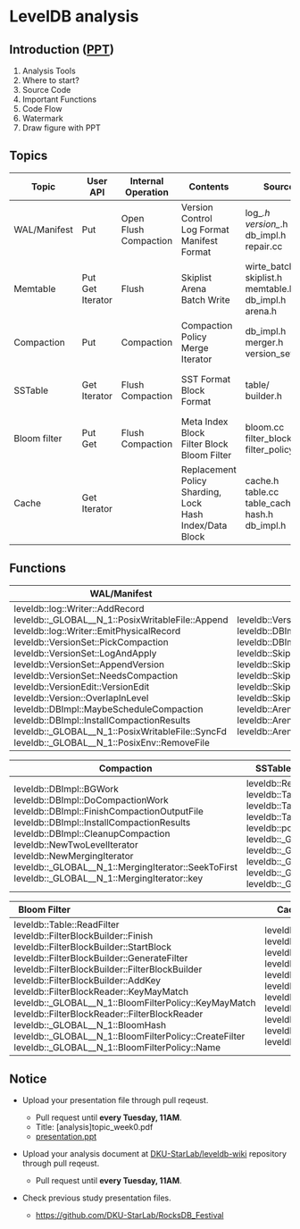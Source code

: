 # LevelDB analysis
## Introduction ([PPT](./[analysis]analysis_introduction_week5.pdf))
1. Analysis Tools 
2. Where to start?
3. Source Code
4. Important Functions
5. Code Flow
7. Watermark
8. Draw figure with PPT




## Topics
| Topic        | User API         | Internal Operation    | Contents                                                | Source Code                                                    |PPT|
|--------------|------------------|-----------------------|---------------------------------------------------------|----------------------------------------------------------------|--|
| WAL/Manifest | Put              | Open </br>Flush </br>Compaction | Version Control </br>Log Format </br>Manifest Format             | log_*.h </br>version_*.h </br>db_impl.h </br>repair.cc                        |[Week5](./%5Banalysis%5DWAL%2CManifest_week5.pdf.pdf)</br>[Week6](./%5Banalysis%5DWAL%2CManifest_week6.pdf.pdf)</br>[Week8](./%5Banalysis%5DWAL%2CManifest_week8.pdf)</br>[Week9](./%5Banalysis%5DWAL%2CMANIFEST_week9.pdf)|
| Memtable     | Put </br>Get </br>Iterator | Flush                 | Skiplist </br>Arena </br>Batch Write                              | wirte_batch_internal.h </br>skiplist.h </br>memtable.h </br>db_impl.h </br>arena.h |[Week5](./%5Banalysis%5Dmemtable_week5.pdf)</br>[Week6](./%5Banalysis%5Dmemtable_week6.pdf)</br>[Week8](./%5Banalysis%5Dmemtable_week8.pdf)</br>[Week9]|
| Compaction   | Put              | Compaction            | Compaction Policy </br>Merge Iterator                        | db_impl.h </br>merger.h </br>version_set.h                               |[Week5](./%5Banalysis%5DCompaction_week5.pdf)</br>[Week6](./%5Banaylsis%5DCompaction_week6.pdf)</br>[Week8](./%5Banaylsis%5DCompaction_week8.pdf)</br>[Week9](./%5Banaylsis%5DCompaction_week9.pdf)|
| SSTable      | Get </br>Iterator     | Flush </br>Compaction      | SST Format </br>Block Format                                 | table/ </br>builder.h                                               |[Week5](./%5Banalysis%5DSSTable_week5.pdf)</br>[Week6](./%5Banalysis%5DSSTable_week6.pdf)</br>[Week8](./%5Banalysis%5DSSTable_week8.pdf)</br>[Week9](./%5Banalysis%5DSSTable_week9.pdf)|
| Bloom filter | Put </br>Get          | Flush </br>Compaction      | Meta Index Block </br>Filter Block </br>Bloom Filter              | bloom.cc </br>filter_block.cc </br>filter_policy.h                       |[Week5](./%5Banalysis%5Dbloomfilter_week5.pdf)</br>[Week6](./%5Banalysis%5Dbloomfilter_week6.pdf)</br>[Week8](./%5Banalysis%5Dbloomfilter_week8.pdf)</br>[Week9](./%5Banalysis%5Dbloomfilter_week9.pdf)|
| Cache        | Get </br>Iterator    |                       | Replacement Policy </br>Sharding, Lock </br>Hash </br>Index/Data Block | cache.h </br>table.cc </br>table_cache.h </br>hash.h </br>db_impl.h                |[Week5]([analysis]cache_week5.pdf)</br>[Week6](./%5Banalysis%5Dcache_week6.pdf)</br>[Week8](./%5Banalysis%5Dcache_week8.pdf)</br>[Week9]


## Functions
| **WAL/Manifest**  <img width=320/>                                                                                                                                                                                                                                                                                                                                                                                                                                                                                                                                                                    | **Memtable**       <img width=320/>                                                                                                                                                                                                                                                                                                                                                                                       |
|---------------------------------------------------------------------------------------------------------------------------------------------------------------------------------------------------------------------------------------------------------------------------------------------------------------------------------------------------------------------------------------------------------------------------------------------------------------------------------------------------------------------------------------------------------------------------------------|--------------------------------------------------------------------------------------------------------------------------------------------------------------------------------------------------------------------------------------------------------------------------------------------------------------------------------------------------------------------------------------------------------|
| leveldb::log::Writer::AddRecord </br>leveldb::_GLOBAL__N_1::PosixWritableFile::Append </br>leveldb::log::Writer::EmitPhysicalRecord </br>leveldb::VersionSet::PickCompaction </br>leveldb::VersionSet::LogAndApply </br>leveldb::VersionSet::AppendVersion </br>leveldb::VersionSet::NeedsCompaction </br>leveldb::VersionEdit::VersionEdit </br>leveldb::Version::OverlapInLevel </br>leveldb::DBImpl::MaybeScheduleCompaction </br>leveldb::DBImpl::InstallCompactionResults </br>leveldb::_GLOBAL__N_1::PosixWritableFile::SyncFd </br>leveldb::_GLOBAL__N_1::PosixEnv::RemoveFile | leveldb::Version::PickLevelForMemTableOutput </br>leveldb::DBImpl::CompactMemTable </br>leveldb::DBImpl::WriteLevel0Table </br>leveldb::SkipList::RandomHeight </br>leveldb::SkipList::NewNode </br>leveldb::SkipList::Equal </br>leveldb::SkipList::Node::SetNext </br>leveldb::SkipList::Iterator </br>leveldb::Arena::MemoryUsage </br>leveldb::Arena::AllocateNewBlock </br>leveldb::Arena::~Arena |

| **Compaction**      <img width=320/>                                                                                                                                                                                                                                                                                                                                                             | **SSTable**        <img width=320/>                                                                                                                                                                                                                                                                                                                                                                                                                             |
|-------------------------------------------------------------------------------------------------------------------------------------------------------------------------------------------------------------------------------------------------------------------------------------------------------------------------------------------------------------------------------------|-------------------------------------------------------------------------------------------------------------------------------------------------------------------------------------------------------------------------------------------------------------------------------------------------------------------------------------------------------------------------------------------------------------------------------------------------|
| leveldb::DBImpl::BGWork </br>leveldb::DBImpl::DoCompactionWork </br>leveldb::DBImpl::FinishCompactionOutputFile </br>leveldb::DBImpl::InstallCompactionResults </br>leveldb::DBImpl::CleanupCompaction </br>leveldb::NewTwoLevelIterator </br>leveldb::NewMergingIterator </br>leveldb::_GLOBAL__N_1::MergingIterator::SeekToFirst </br>leveldb::_GLOBAL__N_1::MergingIterator::key | leveldb::ReadBlock </br>leveldb::TableBuilder::Add  </br>leveldb::TableBuilder::Flush </br>leveldb::TableBuilder::WriteBlock </br>leveldb::port::Snappy_Compress </br>leveldb::_GLOBAL__N_1::HandleTable::Lookup </br>leveldb::_GLOBAL__N_1::PosixMmapReadableFile::Read  </br>leveldb::_GLOBAL__N_1::TwoLevelIterator::InitDataBlock </br>leveldb::_GLOBAL__N_1::PosixWritableFile::Append </br>leveldb::_GLOBAL__N_1::PosixWritableFile::Sync |

| **Bloom Filter**                   <img width=320/>                                                                                                                                                                                                                                                                                                                                                                                                                                                                                                                                              | **Cache**                  <img width=320/>                                                                                                                                                                                                                                                                                                                                                                                                                                                                                                     |
|----------------------------------------------------------------------------------------------------------------------------------------------------------------------------------------------------------------------------------------------------------------------------------------------------------------------------------------------------------------------------------------------------------------------------------------------------------------------------------------------------------------------------------------------------------------------------------|---------------------------------------------------------------------------------------------------------------------------------------------------------------------------------------------------------------------------------------------------------------------------------------------------------------------------------------------------------------------------------------------------------------------------------------------------------------------------------------------------------------------------------|
| leveldb::Table::ReadFilter </br>leveldb::FilterBlockBuilder::Finish </br>leveldb::FilterBlockBuilder::StartBlock </br>leveldb::FilterBlockBuilder::GenerateFilter </br>leveldb::FilterBlockBuilder::FilterBlockBuilder </br>leveldb::FilterBlockBuilder::AddKey </br>leveldb::FilterBlockReader::KeyMayMatch </br>leveldb::_GLOBAL__N_1::BloomFilterPolicy::KeyMayMatch </br>leveldb::FilterBlockReader::FilterBlockReader </br>leveldb::_GLOBAL__N_1::BloomHash </br>leveldb::_GLOBAL__N_1::BloomFilterPolicy::CreateFilter </br>leveldb::_GLOBAL__N_1::BloomFilterPolicy::Name | leveldb::TableCache::FindTable </br>leveldb::DeleteCachedBlock </br>leveldb::_GLOBAL__N_1::LRUCache::Release </br>leveldb::_GLOBAL__N_1::LRUCache::LRU_Remove </br>leveldb::_GLOBAL__N_1::LRUCache::LRU_Append </br>leveldb::_GLOBAL__N_1::LRUCache::FinishErase </br>leveldb::_GLOBAL__N_1::LRUCache::Unref </br>leveldb::_GLOBAL__N_1::ShardedLRUCache::Shard </br>leveldb::_GLOBAL__N_1::ShardedLRUCache::Lookup </br>leveldb::_GLOBAL__N_1::ShardedLRUCache::Insert </br>leveldb::_GLOBAL__N_1::PosixMmapReadableFile::Read |


## Notice
* Upload your presentation file through pull reqeust.
    - Pull request until **every Tuesday, 11AM**.
    - Title: [analysis]topic_week0.pdf
    - [presentation.ppt](../file/%5Bformat%5Dleveldb_study_ppt.pptx)   
    
* Upload your analysis document at [DKU-StarLab/leveldb-wiki](https://github.com/DKU-StarLab/leveldb-wiki) repository through pull reqeust.
    - Pull request until **every Tuesday, 11AM**.
* Check previous study presentation files.
    - https://github.com/DKU-StarLab/RocksDB_Festival
